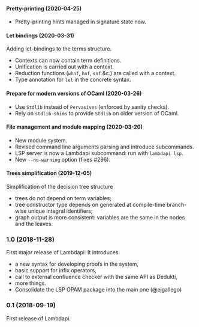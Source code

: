 #### Pretty-printing (2020-04-25)
- Pretty-printing hints managed in signature state now.

#### Let bindings (2020-03-31)

Adding let-bindings to the terms structure.
- Contexts can now contain term definitions.
- Unification is carried out with a context.
- Reduction functions (`whnf`, `hnf`, `snf` &c.) are called with a context.
- Type annotation for `let` in the concrete syntax.

#### Prepare for modern versions of OCaml (2020-03-26)

 - Use `Stdlib` instead of `Pervasives` (enforced by sanity checks).
 - Rely on `stdlib-shims` to provide `Stdlib` on older version of OCaml.

#### File management and module mapping (2020-03-20)

 - New module system.
 - Revised command line arguments parsing and introduce subcommands.
 - LSP server is now a Lambdapi subcommand: run with `lambdapi lsp`.
 - New `--no-warning` option (fixes #296).

#### Trees simplification (2019-12-05)

Simplification of the decision tree structure
 - trees do not depend on term variables;
 - tree constructor type depends on generated at compile-time
   branch-wise unique integral identifiers;
 - graph output is more consistent: variables are the same in the
   nodes and the leaves.

### 1.0 (2018-11-28)

First major release of Lambdapi. It introduces:
 - a new syntax for developing proofs in the system,
 - basic support for infix operators,
 - call to external confluence checker with the same API as Dedukti,
 - more things.
 - Consolidate the LSP OPAM package into the main one (@ejgallego)

### 0.1 (2018-09-19)

First release of Lambdapi.

